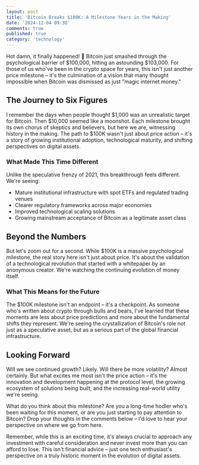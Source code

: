 ```yaml
---
layout: post
title: 'Bitcoin Breaks $100K: A Milestone Years in the Making'
date: '2024-12-04 09:30'
comments: true
published: true
category: 'technology'
---
```


Hot damn, it finally happened! 🚀 Bitcoin just smashed through the psychological barrier of $100,000, hitting an astounding $103,000. For those of us who've been in the crypto space for years, this isn't just another price milestone – it's the culmination of a vision that many thought impossible when Bitcoin was dismissed as just "magic internet money."

## The Journey to Six Figures

I remember the days when people thought $1,000 was an unrealistic target for Bitcoin. Then $10,000 seemed like a moonshot. Each milestone brought its own chorus of skeptics and believers, but here we are, witnessing history in the making. The path to $100K wasn't just about price action – it's a story of growing institutional adoption, technological maturity, and shifting perspectives on digital assets.

### What Made This Time Different

Unlike the speculative frenzy of 2021, this breakthrough feels different. We're seeing:

- Mature institutional infrastructure with spot ETFs and regulated trading venues
- Clearer regulatory frameworks across major economies
- Improved technological scaling solutions
- Growing mainstream acceptance of Bitcoin as a legitimate asset class

## Beyond the Numbers

But let's zoom out for a second. While $100K is a massive psychological milestone, the real story here isn't just about price. It's about the validation of a technological revolution that started with a whitepaper by an anonymous creator. We're watching the continuing evolution of money itself.

### What This Means for the Future

The $100K milestone isn't an endpoint – it's a checkpoint. As someone who's written about crypto through bulls and bears, I've learned that these moments are less about price predictions and more about the fundamental shifts they represent. We're seeing the crystallization of Bitcoin's role not just as a speculative asset, but as a serious part of the global financial infrastructure.

## Looking Forward

Will we see continued growth? Likely. Will there be more volatility? Almost certainly. But what excites me most isn't the price action – it's the innovation and development happening at the protocol level, the growing ecosystem of solutions being built, and the increasing real-world utility we're seeing.

What do you think about this milestone? Are you a long-time hodler who's been waiting for this moment, or are you just starting to pay attention to Bitcoin? Drop your thoughts in the comments below – I'd love to hear your perspective on where we go from here.

Remember, while this is an exciting time, it's always crucial to approach any investment with careful consideration and never invest more than you can afford to lose. This isn't financial advice – just one tech enthusiast's perspective on a truly historic moment in the evolution of digital assets.